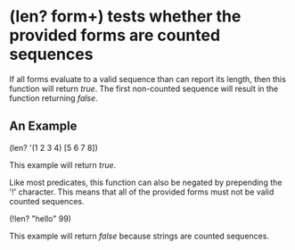 # (len? form+) tests whether the provided forms are counted sequences
If all forms evaluate to a valid sequence than can report its length, then this function will return _true_. The first non-counted sequence will result in the function returning _false_.

## An Example

  (len? '(1 2 3 4) [5 6 7 8])

This example will return _true_.

Like most predicates, this function can also be negated by prepending the '!' character. This means that all of the provided forms must not be valid counted sequences.

  (!len? "hello" 99)

This example will return _false_ because strings are counted sequences.
